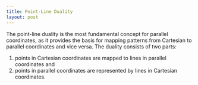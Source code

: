 ```yaml
---
title: Point-Line Duality
layout: post
---
```


The point-line duality is the most fundamental concept for parallel coordinates, as it provides the basis for mapping patterns from Cartesian to parallel coordinates and vice versa. The duality consists of two parts:

1. points in Cartesian coordinates are mapped to lines in parallel coordinates and
2. points in parallel coordinates are represented by lines in Cartesian coordinates.

<link rel="stylesheet" type="text/css"
  href="{{site.baseurl}}/css/tutorial.css">
<style>

#cartesian {
  float: left;
  margin-right: 20px;
}

#parallel {
  float: left;
  margin-left: 20px;
}

</style>

<div id="container">
  <div id="cartesian"></div>
  <div id="parallel"></div>
</div>

<script type="text/javascript" src="{{site.baseurl}}/js/point_line_duality.js">

    